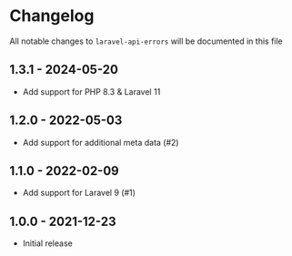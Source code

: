 # Changelog

All notable changes to `laravel-api-errors` will be documented in this file

## 1.3.1 - 2024-05-20

- Add support for PHP 8.3 & Laravel 11

## 1.2.0 - 2022-05-03

- Add support for additional meta data (#2)

## 1.1.0 - 2022-02-09

- Add support for Laravel 9 (#1)

## 1.0.0 - 2021-12-23

- Initial release

